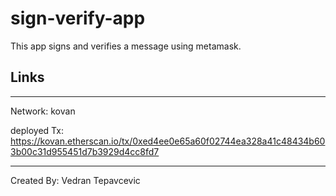 # sign-verify-app

This app signs and verifies a message using metamask.

## Links

---
Network: kovan

deployed Tx: https://kovan.etherscan.io/tx/0xed4ee0e65a60f02744ea328a41c48434b603b00c31d955451d7b3929d4cc8fd7

---
Created By: Vedran Tepavcevic
